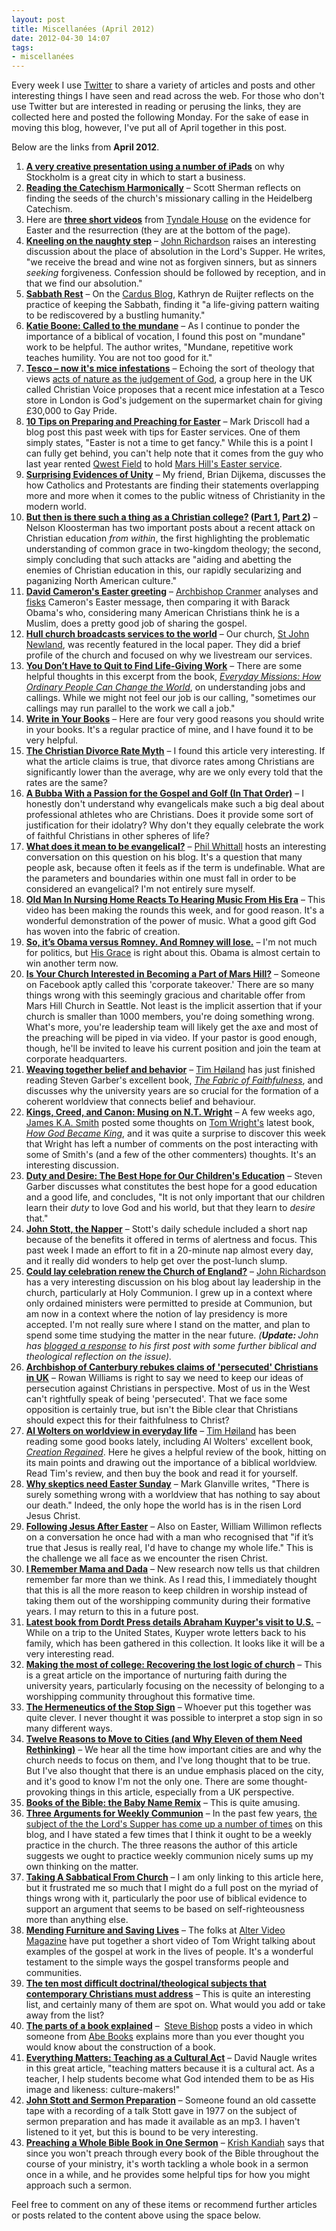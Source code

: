 ```yaml
---
layout: post
title: Miscellanées (April 2012)
date: 2012-04-30 14:07
tags:
- miscellanées
---
```

<p>Every week I use <a href="http://twitter.com/jakebelder">Twitter</a> to share a variety of articles and posts and other interesting things I have seen and read across the web. For those who don't use Twitter but are interested in reading or perusing the links, they are collected here and posted the following Monday. For the sake of ease in moving this blog, however, I've put all of April together in this post.</p>
<p>Below are the links from <strong>April 2012</strong>.</p>
<ol>
<li><strong><a href="http://www.youtube.com/watch?feature=player_embedded&amp;v=53_qvMQfvOE">A very creative presentation using a number of iPads</a></strong> on why Stockholm is a great city in which to start a business.</li>
<li><strong><a href="http://www.rca.org/Page.aspx?pid=8188">Reading the Catechism Harmonically</a></strong> &ndash; Scott Sherman reflects on finding the seeds of the church's missionary calling in the Heidelberg Catechism.</li>
<li>Here are <strong><a href="http://www.tyndale.cam.ac.uk/index.php?page=Resources2">three short videos</a></strong> from <a href="http://www.tyndale.cam.ac.uk">Tyndale House</a> on the evidence for Easter and the resurrection (they are at the bottom of the page).</li>
<li><strong><a href="http://ugleyvicar.blogspot.co.uk/2012/04/kneeling-on-naughty-step.html">Kneeling on the naughty step</a></strong> &ndash; <a href="http://ugleyvicar.blogspot.co.uk">John Richardson</a> raises an interesting discussion about the place of absolution in the Lord's Supper. He writes, "we receive the bread and wine not as forgiven sinners, but as sinners <em>seeking</em> forgiveness. Confession should be followed by reception, and in that we find our absolution."</li>
<li><strong><a href="http://www.cardus.ca/blog/2012/04/sabbath-rest/">Sabbath Rest</a></strong> &ndash; On the <a href="http://www.cardus.ca/blog">Cardus Blog</a>, Kathryn de Ruijter reflects on the practice of keeping the Sabbath, finding it "a life-giving pattern waiting to be rediscovered by a bustling humanity."</li>
<li><strong><a href="http://www.faithandleadership.com/blog/03-26-2012/katie-boone-called-the-mundane">Katie Boone: Called to the mundane</a></strong> &ndash; As I continue to ponder the importance of a biblical of vocation, I found this post on "mundane" work to be helpful. The author writes, "Mundane, repetitive work teaches humility. You are not too good for it."</li>
<li><strong><a href="http://www.christianvoice.org.uk/?p=2991">Tesco &ndash; now it's mice infestations</a></strong> &ndash; Echoing the sort of theology that views <a href="http://www.desiringgod.org/blog/posts/the-tornado-the-lutherans-and-homosexuality">acts of nature as the judgement of God</a>, a group here in the UK called Christian Voice proposes that a recent mice infestation at a Tesco store in London is God's judgement on the supermarket chain for giving &pound;30,000 to Gay Pride.</li>
<li><strong><a href="http://theresurgence.com/2012/03/28/10-tips-on-preparing-and-preaching-for-easter">10 Tips on Preparing and Preaching for Easter</a></strong> &ndash; Mark Driscoll had a blog post this past week with tips for Easter services. One of them simply states, "Easter is not a time to get fancy." While this is a point I can fully get behind, you can't help note that it comes from the guy who last year rented <a href="http://en.wikipedia.org/wiki/Qwest_Field">Qwest Field</a> to hold <a href="http://marshill.com/media/easter/easter-2011-qwest-promo-2">Mars Hill's Easter service</a>.</li>
<li><strong><a href="http://www.cardus.ca/comment/article/3155/surprising-evidences-of-unity">Surprising Evidences of Unity</a></strong> &ndash; My friend, Brian Dijkema, discusses the how Catholics and Protestants are finding their statements overlapping more and more when it comes to the public witness of Christianity in the modern world.</li>
<li><strong><a href="http://cosmiceye.wordpress.com/2012/04/03/but-then-is-there-such-a-thing-as-a-christian-college-1/">But then is there such a thing as a Christian college?</a> (<a href="http://cosmiceye.wordpress.com/2012/04/03/but-then-is-there-such-a-thing-as-a-christian-college-1/">Part 1</a>, <a href="http://cosmiceye.wordpress.com/2012/04/04/but-then-is-there-such-a-thing-as-a-christian-college-2/">Part 2</a>)</strong> &ndash; Nelson Kloosterman has two important posts about a recent attack on Christian education <em>from within</em>, the first highlighting the problematic understanding of common grace in two-kingdom theology; the second, simply concluding that such attacks are "aiding and abetting the enemies of Christian education in this, our rapidly secularizing and paganizing North American culture."</li>
<li><strong><a href="http://archbishop-cranmer.blogspot.co.uk/2012/04/david-camerons-easter-greeting.html">David Cameron's Easter greeting</a></strong> &ndash; <a href="http://archbishop-cranmer.blogspot.co.uk">Archbishop Cranmer</a> analyses and <a href="http://en.wikipedia.org/wiki/Fisking">fisks</a> Cameron's Easter message, then comparing it with Barack Obama's who, considering many American Christians think he is a Muslim, does a pretty good job of sharing the gospel.</li>
<li><strong><a href="http://www.thisishullandeastriding.co.uk/Hull-church-broadcasts-services-world/story-15654138-detail/story.html">Hull church broadcasts services to the world</a></strong> &ndash; Our church, <a href="http://www.stjohnnewland.org.uk">St John Newland</a>, was recently featured in the local paper. They did a brief profile of the church and focused on why we livestream our services.</li>
<li><a href="http://www.christianitytoday.com/ct/2012/aprilweb-only/everyday-missions-excerpt.html"><strong>You Don&rsquo;t Have to Quit to Find Life-Giving Work</strong></a> &ndash; There are some helpful thoughts in this excerpt from the book, <a href="http://www.amazon.co.uk/gp/product/B0073W3D4I/ref=as_li_qf_sp_asin_il_tl?ie=UTF8&amp;tag=jakebeldercom-21&amp;linkCode=as2&amp;camp=1634&amp;creative=6738&amp;creativeASIN=B0073W3D4I"><em>Everyday Missions: How Ordinary People Can Change the World</em></a>, on understanding jobs and callings. While we might not feel our job is our calling, "sometimes our callings may run parallel to the work we call a job."</li>
<li><a href="http://joeljmiller.com/write-in-your-books/"><strong>Write in Your Books</strong></a> &ndash; Here are four very good reasons you should write in your books. It's a regular practice of mine, and I have found it to be very helpful.</li>
<li><a href="http://www.crosswalk.com/family/marriage/divorce-and-remarriage/the-christian-divorce-rate-myth.html"><strong>The Christian Divorce Rate Myth</strong></a> &ndash; I found this article very interesting. If what the article claims is true, that divorce rates among Christians are significantly lower than the average, why are we only every told that the rates are the same?</li>
<li><a href="http://thegospelcoalition.org/blogs/tgc/2012/04/10/a-bubba-with-a-passion-for-the-gospel-and-golf-in-that-order/"><strong>A Bubba With a Passion for the Gospel and Golf (In That Order)</strong></a> &ndash; I honestly don't understand why evangelicals make such a big deal about professional athletes who are Christians. <strong></strong>Does it provide some sort of justification for their idolatry? Why don't they equally celebrate the work of faithful Christians in other spheres of life?</li>
<li><strong></strong><a href="http://www.thesimplepastor.co.uk/what-does-it-mean-to-be-evangelical/"><strong>What does it mean to be evangelical?</strong></a> &ndash; <a href="http://www.thesimplepastor.co.uk">Phil Whittall</a> hosts an interesting conversation on this question on his blog. It's a question that many people ask, because often it feels as if the term is undefinable. What are the parameters and boundaries within one must fall in order to be considered an evangelical? I'm not entirely sure myself.</li>
<li><strong><a href="http://www.youtube.com/watch?v=NKDXuCE7LeQ">Old Man In Nursing Home Reacts To Hearing Music From His Era</a></strong> &ndash; This video has been making the rounds this week, and for good reason. It's a wonderful demonstration of the power of music. What a good gift God has woven into the fabric of creation.</li>
<li><a href="http://archbishop-cranmer.blogspot.co.uk/2012/04/so-its-obama-versus-romney-and-romney.html"><strong>So, it&rsquo;s Obama versus Romney. And Romney will lose.</strong></a> &ndash; I'm not much for politics, but <a href="http://archbishop-cranmer.blogspot.co.uk/">His Grace</a> is right about this. Obama is almost certain to win another term now.</li>
<li><a href="http://marshill.com/2012/04/10/is-your-church-interested-in-becoming-a-part-of-mars-hill"><strong>Is Your Church Interested in Becoming a Part of Mars Hill?</strong></a> &ndash; Someone on Facebook aptly called this 'corporate takeover.' There are so many things wrong with this seemingly gracious and charitable offer from Mars Hill Church in Seattle. Not least is the implicit assertion that if your church is smaller than 1000 members, you're doing something wrong. What's more, you're leadership team will likely get the axe and most of the preaching will be piped in via video. If your pastor is good enough, though, he'll be invited to leave his current position and join the team at corporate headquarters.</li>
<li><a href="http://tjhoiland.com/wordpress/2012/04/garber/"><strong>Weaving together belief and behavior</strong></a> &ndash; <a href="http://tjhoiland.com">Tim H&oslash;iland</a> has just finished reading Steven Garber's excellent book, <a href="http://www.amazon.co.uk/gp/product/0830833196/ref=as_li_qf_sp_asin_il_tl?ie=UTF8&amp;tag=jakebeldercom-21&amp;linkCode=as2&amp;camp=1634&amp;creative=6738&amp;creativeASIN=0830833196"><em>The Fabric of Faithfulness</em></a>, and discusses why the university years are so crucial for the formation of a coherent worldview that connects belief and behaviour.</li>
<li><strong><a href="http://the12.squarespace.com/james-ka-smith/2012/3/27/kings-creeds-and-the-canon-musing-on-nt-wright.html">Kings, Creed, and Canon: Musing on N.T. Wright</a></strong> &ndash; A few weeks ago, <a href="http://www.jameskasmith.com/">James K.A. Smith</a> posted some thoughts on <a href="http://www.ntwrightpage.com/">Tom Wright's</a> latest book, <a href="http://www.amazon.co.uk/gp/product/B006QB98NC/ref=as_li_qf_sp_asin_il_tl?ie=UTF8&amp;tag=jakebeldercom-21&amp;linkCode=as2&amp;camp=1634&amp;creative=6738&amp;creativeASIN=B006QB98NC"><em>How God Became King</em></a>, and it was quite a surprise to discover this week that Wright has left a number of comments on the post interacting with some of Smith's (and a few of the other commenters) thoughts.<a class="url" rel="external nofollow" href="http://bit.ly/IBAQj9" target="_blank"></a> It's an interesting discussion.</li>
<li><a href="http://www.christianitytoday.com/thisisourcity/7thcity/dutyanddesire.html?paging=off"><strong>Duty and Desire: The Best Hope for Our Children's Education</strong></a> &ndash; Steven Garber discusses what constitutes the best hope for a good education and a good life, and concludes, "It is not only important that our children learn their <em>duty</em> to love God and his world, but that they learn to <em>desire</em> that."</li>
<li><a href="http://trevormcmaken.wordpress.com/2012/04/13/john-stott-the-napper/"><strong>John Stott, the Napper</strong></a> &ndash; Stott's daily schedule included a short nap because of the benefits it offered in terms of alertness and focus. This past week I made an effort to fit in a 20-minute nap almost every day, and it really did wonders to help get over the post-lunch slump.</li>
<li><a href="http://ugleyvicar.blogspot.co.uk/2012/04/could-lay-celebration-renew-church-of.html"><strong>Could lay celebration renew the Church of England?</strong></a> &ndash; <a href="http://ugleyvicar.blogspot.co.uk/">John Richardson</a> has a very interesting discussion on his blog about lay leadership in the church, particularly at Holy Communion. I grew up in a context where only ordained ministers were permitted to preside at Communion, but am now in a context where the notion of lay presidency is more accepted. I'm not really sure where I stand on the matter, and plan to spend some time studying the matter in the near future. <em>(<strong>Update: </strong>John has <a href="http://ugleyvicar.blogspot.co.uk/2012/04/lay-celebration-integrating-our-word.html">blogged a response</a> to his first post with some further biblical and theological reflection on the issue).</em><strong><br /></strong></li>
<li><strong></strong><a href="http://www.telegraph.co.uk/news/religion/7541467/Archbishop-of-Canterbury-rebukes-claims-of-persecuted-Christians-in-UK.html"><strong>Archbishop of Canterbury rebukes claims of 'persecuted' Christians in UK</strong></a> &ndash; Rowan Williams is right to say we need to keep our ideas of persecution against Christians in perspective. Most of us in the West can't rightfully speak of being 'persecuted'. That we face some opposition is certainly true, but isn't the Bible clear that Christians should expect this for their faithfulness to Christ?</li>
<li><a href="http://tjhoiland.com/wordpress/2012/04/creation-regained/"><strong>Al Wolters on worldview in everyday life</strong></a> &ndash; <a href="http://tjhoiland.com/">Tim H&oslash;iland</a> has been reading some good books lately, including Al Wolters' excellent book, <a href="http://www.amazon.co.uk/gp/product/0802829694/ref=as_li_qf_sp_asin_il_tl?ie=UTF8&amp;tag=jakebeldercom-21&amp;linkCode=as2&amp;camp=1634&amp;creative=6738&amp;creativeASIN=0802829694"><em>Creation Regained</em></a>. Here he gives a helpful review of the book, hitting on its main points and drawing out the importance of a biblical worldview. Read Tim's review, and then buy the book and read it for yourself.</li>
<li><strong><a href="http://markrglanville.wordpress.com/2012/04/13/why-skeptics-need-easter-sunday/">Why skeptics need Easter Sunday</a></strong> &ndash; Mark Glanville writes, "There is surely something wrong with a worldview that has nothing to say about our death." Indeed, the only hope the world has is in the risen Lord Jesus Christ.</li>
<li><a href="http://willimon.blogspot.co.uk/2012/04/following-jesus-after-easter.html"><strong>Following Jesus After Easter</strong></a> &ndash; Also on Easter, William Willimon reflects on a conversation he once had with a man who recognised that "if it&rsquo;s true that Jesus is really real, I'd have to change my whole life." This is the challenge we all face as we encounter the risen Christ.</li>
<li><a href="http://www.slate.com/articles/life/family/2012/04/children_s_memories_toddlers_remember_better_than_you_think_.single.html"><strong>I Remember Mama and Dada</strong></a> &ndash; New research now tells us that children remember far more than we think. As I read this, I immediately thought that this is all the more reason to keep children in worship instead of taking them out of the worshipping community during their formative years. I may return to this in a future post.</li>
<li><a href="http://www.dordt.edu/cgi-bin/news/get_news.pl?id=5661"><strong>Latest book from Dordt Press details Abraham Kuyper's visit to U.S.</strong></a> &ndash; While on a trip to the United States, Kuyper wrote letters back to his family, which has been gathered in this collection. It looks like it will be a very interesting read.</li>
<li><a href="http://www.cardus.ca/comment/article/942/making-the-most-of-college-recovering-the-lost-logic-of-church"><strong>Making the most of college: Recovering the lost logic of church</strong></a> &ndash; This is a great article on the importance of nurturing faith during the university years, particularly focusing on the necessity of belonging to a worshipping community throughout this formative time.</li>
<li><a href="http://www.extremelysmart.com/humor/stopsign"><strong>The Hermeneutics of the Stop Sign</strong></a> &ndash; Whoever put this together was quite clever. I never thought it was possible to interpret a stop sign in so many different ways.</li>
<li><a href="http://whatyouthinkmatters.org/blog/article/twelve-reasons-to-move-to-cities-and-why-ten-of-them-need-rethinking"><strong>Twelve Reasons to Move to Cities (and Why Eleven of them Need Rethinking)</strong></a> &ndash; We hear all the time how important cities are and why the church needs to focus on them, and I've long thought that to be true. But I've also thought that there is an undue emphasis placed on the city, and it's good to know I'm not the only one. There are some thought-provoking things in this article, especially from a UK perspective.</li>
<li><a href="http://davidkeen.blogspot.co.uk/2012/04/books-of-bible.html"><strong>Books of the Bible: the Baby Name Remix</strong></a> &ndash; This is quite amusing.</li>
<li><a href="http://thegospelcoalition.org/blogs/tgc/2012/04/18/three-arguments-for-weekly-communion/"><strong>Three Arguments for Weekly Communion</strong></a> &ndash; In the past few years, <a href="http://jakebelder.com/tag/eucharist">the subject of the the Lord's Supper has come up a number of times</a> on this blog, and I have stated a few times that I think it ought to be a weekly practice in the church. The three reasons the author of this article suggests we ought to practice weekly communion nicely sums up my own thinking on the matter.<strong></strong></li>
<li><strong></strong><a href="http://theamericanjesus.net/?p=6556"><strong>Taking A Sabbatical From Church</strong></a> &ndash; I am only linking to this article here, but it frustrated me so much that I might do a full post on the myriad of things wrong with it, particularly the poor use of biblical evidence to support an argument that seems to be based on self-righteousness more than anything else.</li>
<li><a href="http://www.altervideomagazine.com/2012/04/18/mending-furniture-saving-lives/"><strong>Mending Furniture and Saving Lives</strong></a> &ndash; The folks at <a href="http://www.altervideomagazine.com/">Alter Video Magazine</a> have put together a short video of Tom Wright talking about examples of the gospel at work in the lives of people. It's a wonderful testament to the simple ways the gospel transforms people and communities.</li>
<li><a href="http://nearemmaus.com/2012/04/19/the-ten-most-difficult-doctrinaltheological-subjects-that-contemporary-christians-must-address/"><strong>The ten most difficult doctrinal/theological subjects that contemporary Christians must address</strong></a> &ndash; This is quite an interesting list, and certainly many of them are spot on. What would you add or take away from the list?</li>
<li><strong><a href="http://stevebishop.blogspot.co.uk/2012/04/parts-of-book-explained.html">The parts of a book explained</a></strong> &ndash;&nbsp; <a href="http://stevebishop.blogspot.co.uk/">Steve Bishop</a> posts a video in which someone from <a href="http://www.abebooks.co.uk">Abe Books</a> explains more than you ever thought you would know about the construction of a book.</li>
<li><a href="http://www.thehighcalling.org/culture/everything-matters-teaching-cultural-act"><strong>Everything Matters: Teaching as a Cultural Act</strong></a> &ndash; David Naugle writes in this great article, "teaching matters because it is a cultural act. As a teacher, I help  students become what God intended them to be as His image and likeness:  culture-makers!"</li>
<li><a href="http://kudospress.com/serendipity/index.php?/archives/104-John-Stott-and-Sermon-Preparation.html"><strong>John Stott and Sermon Preparation</strong></a> &ndash; Someone found an old cassette tape with a recording of a talk Stott gave in 1977 on the subject of sermon preparation and has made it available as an mp3. I haven't listened to it yet, but this is bound to be very interesting.</li>
<li><a href="http://krishk.com/2012/04/preaching-bible-book-sermon/"><strong>Preaching a Whole Bible Book in One Sermon</strong></a> &ndash; <a href="http://www.krishk.com">Krish Kandiah</a> says that since you won't preach through every book of the Bible throughout the course of your ministry, it's worth tackling a whole book in a sermon once in a while, and he provides some helpful tips for how you might approach such a sermon.</li>
</ol>

Feel free to comment on any of these items or recommend further articles or posts related to the content above using the space below.
